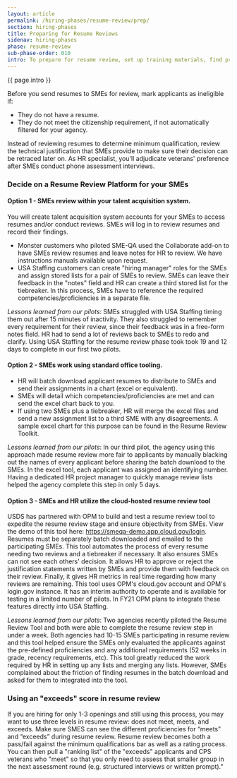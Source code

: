```yaml
---
layout: article
permalink: /hiring-phases/resume-review/prep/
section: hiring-phases
title: Preparing for Resume Reviews
sidenav: hiring-phases
phase: resume-review
sub-phase-order: 010
intro: To prepare for resume review, set up training materials, find practice resumes, select the tooling to track results, and decide your review method (2 SMEs plus a tiebreaker or a different approach). 
---
```


<p class="usa-intro">
  {{ page.intro }}
</p>

Before you send resumes to SMEs for review, mark applicants as ineligible if:

- They do not have a resume.
- They do not meet the citizenship requirement, if not automatically filtered for your agency.

Instead of reviewing resumes to determine minimum qualification, review the technical justification that SMEs provide to make sure their decision can be retraced later on. As HR specialist, you'll adjudicate veterans' preference after SMEs conduct phone assessment interviews.


### Decide on a Resume Review Platform for your SMEs

#### Option 1 - SMEs review within your talent acquisition system.
You will create talent acquisition system accounts for your SMEs to access resumes and/or conduct reviews. SMEs will log in to review resumes and record their findings.
  - Monster customers who piloted SME-QA used the Collaborate add-on to have SMEs review resumes and leave notes for HR to review. We have instructions manuals available upon request. 
  - USA Staffing customers can create "hiring manager" roles for the SMEs and assign stored lists for a pair of SMEs to review.  SMEs can leave their feedback in the "notes" field and HR can create a third stored list for the tiebreaker. In this process, SMEs have to reference the required competencies/proficiencies in a separate file. 

*Lessons learned from our pilots*: SMEs struggled with USA Staffing timing them out after 15 minutes of inactivity.  They also struggled to remember every requirement for their review, since their feedback was in a free-form notes field. HR had to send a lot of reviews back to SMEs to redo and clarify. Using USA Staffing for the resume review phase took took 19 and 12 days to complete in our first two pilots.

#### Option 2 - SMEs work using standard office tooling.
 - HR will batch download applicant resumes to distribute to SMEs and send their assignments in a chart (excel or equivalent).
- SMEs will detail which competencies/proficiencies are met and can send the excel chart back to you. 
- If using two SMEs plus a tiebreaker, HR will merge the excel files and send a new assignment list to a third SME with any disagreements.  A sample excel chart for this purpose can be found in the Resume Review Toolkit.

*Lessons learned from our pilots*:  In our third pilot, the agency using this approach made resume review more fair to applicants by manually blacking out the names of every applicant before sharing the batch download to the SMEs. In the excel tool, each applicant was assigned an identifying number. Having a dedicated HR project manager to quickly manage review lists helped the agency complete this step in only 5 days.

#### Option 3 - SMEs and HR utilize the cloud-hosted resume review tool
USDS has partnered with OPM to build and test a resume review tool to expedite the resume review stage and ensure objectivity from SMEs. View the demo of this tool here: https://smeqa-demo.app.cloud.gov/login. Resumes must be separately batch downloaded and emailed to the participating SMEs. This tool automates the process of every resume needing two reviews and a tiebreaker if necessary. It also ensures SMEs can not see each others' decision. It allows HR to approve or reject the justification statements written by SMEs and provide them with feedback on their review. Finally, it gives HR metrics in real time regarding how many reviews are remaining.  This tool uses OPM's cloud.gov account and OPM's login.gov instance. It has an interim authority to operate and is available for testing in a limited number of pilots. In FY21 OPM plans to integrate these features directly into USA Staffing.

*Lessons learned from our pilots*: Two agencies recently piloted the Resume Review Tool and both were able to complete the resume review step in under a week.  Both agencies had 10-15 SMEs participating in resume review and this tool helped ensure the SMEs only evaluated the applicants against the pre-defined proficiencies and any additional requirements (52 weeks in grade, recency requirements, etc). This tool greatly reduced the work required by HR in setting up any lists and merging any lists. However, SMEs complained about the friction of finding resumes in the batch download and asked for them to integrated into the tool. 


### Using an "exceeds" score in resume review

If you are hiring for only 1-3 openings and still using this process, you may want to use three levels in resume review: does not meet, meets, and exceeds. Make sure SMES can see the different proficiencies for “meets” and “exceeds” during resume review. Resume review becomes both a pass/fail against the minimum qualifications bar as well as a rating process. You can then pull a "ranking list" of the "exceeds" applicants and CPS veterans who "meet" so that you only need to assess that smaller group in the next assessment round (e.g. structured interviews or written prompt)."
